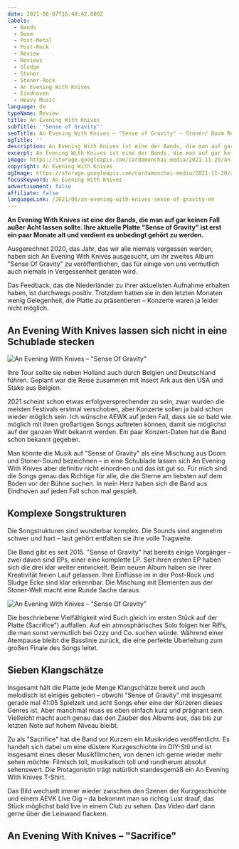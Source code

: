 ```yaml
---
date: 2021-06-07T16:48:42.000Z
labels:
  - Bands
  - Doom
  - Post-Metal
  - Post-Rock
  - Review
  - Reviews
  - Sludge
  - Stoner
  - Stoner-Rock
  - An Evening With Knives
  - Eindhoven
  - Heavy Music
language: de
typeName: Review
title: An Evening With Knives
subTitle: '"Sense of Gravity"'
seoTitle: An Evening With Knives – "Sense of Gravity" – Stoner/ Doom Review
ogTitle: ''
description: An Evening With Knives ist eine der Bands, die man auf gar keinen Fall vergessen sollte. Ihre aktuelles Album heißt "Sense of Gravity".
excerpt: An Evening With Knives ist eine der Bands, die man auf gar keinen Fall außer Acht lassen sollte. Ihre aktuelle Platte "Sense of Gravity" ist erst ein paar Monate alt und verdient es unbedingt gehört zu werden – hoffentlich bald auch Live. AEVK mussten ihre Tour wie so viele Bands verschieben.
image: https://storage.googleapis.com/cardamonchai-media/2021-11-20/an-evening-with-knives-jpg-imagine-080808_453e35_1024_768/640.webp
copyright: An Evening With Knives
ogImage: https://storage.googleapis.com/cardamonchai-media/2021-11-20/an-evening-with-knives-fb-jpg-imagine-080808_7a7064_1200_628/640.webp
focusKeyword: An Evening With Knives
advertisement: false
affiliate: false
languageLink: /2021/06/an-evening-with-knives-sense-of-gravity-en
---
```


**An Evening With Knives ist eine der Bands, die man auf gar keinen Fall außer Acht lassen sollte. Ihre aktuelle Platte "Sense of Gravity" ist erst ein paar Monate alt und verdient es unbedingt gehört zu werden.**

Ausgerechnet 2020, das Jahr, das wir alle niemals vergessen werden, haben sich An Evening With Knives ausgesucht, um ihr zweites Album "Sense Of Gravity" zu veröffentlichen, das für einige von uns vermutlich auch niemals in Vergessenheit geraten wird.

Das Feedback, das die Niederländer zu ihrer aktuellsten Aufnahme erhalten haben, ist durchwegs positiv. Trotzdem hatten sie in den letzten Monaten wenig Gelegenheit, die Platte zu präsentieren – Konzerte waren ja leider nicht möglich.

## An Evening With Knives lassen sich nicht in eine Schublade stecken

![An Evening With Knives – "Sense Of Gravity"](https://storage.googleapis.com/cardamonchai-media/2021-11-20/an-evening-with-knives-jpeg-imagine-180808_7e6d5d_1024_1024/640.webp 'An Evening With Knives – "Sense Of Gravity"')

Ihre Tour sollte sie neben Holland auch durch Belgien und Deutschland führen. Geplant war die Reise zusammen mit Insect Ark aus den USA und Stake aus Belgien.

2021 scheint schon etwas erfolgversprechender zu sein, zwar wurden die meisten Festivals erstmal verschoben, aber Konzerte sollen ja bald schon wieder möglich sein. Ich wünsche AEWK auf jeden Fall, dass sie so bald wie möglich mit ihren großartigen Songs auftreten können, damit sie möglichst auf der ganzen Welt bekannt werden. Ein paar Konzert-Daten hat die Band schon bekannt gegeben.

Man könnte die Musik auf "Sense of Gravity" als eine Mischung aus Doom und Stoner-Sound bezeichnen – in eine Schublade lassen sich An Evening With Knives aber definitiv nicht einordnen und das ist gut so. Für mich sind die Songs genau das Richtige für alle, die die Sterne am liebsten auf dem Boden vor der Bühne suchen. In mein Herz haben sich die Band aus Eindhoven auf jeden Fall schon mal gespielt.

## Komplexe Songstrukturen

Die Songstrukturen sind wunderbar komplex. Die Sounds sind angenehm schwer und hart – laut gehört entfalten sie ihre volle Tragweite.

Die Band gibt es seit 2015. "Sense of Gravity" hat bereits einige Vorgänger – zwei davon sind EPs, einer eine komplette LP. Seit ihren ersten EP haben sich die drei klar weiter entwickelt. Beim neuen Album haben sie ihrer Kreativität freien Lauf gelassen. Ihre Einflüsse im in der Post-Rock und Sludge Ecke sind klar erkennbar. Die Mischung mit Elementen aus der Stoner-Welt macht eine Runde Sache daraus.

![An Evening With Knives – "Sense Of Gravity"](https://storage.googleapis.com/cardamonchai-media/2021-11-20/90869948-1530321057134485-4941586764285345792-o-1-jpg-imagine-085838_366851_1440_1440/640.webp 'An Evening With Knives – "Sense Of Gravity"')

Die beschriebene Vielfältigkeit wird Euch gleich im ersten Stück auf der Platte (Sacrifice") auffallen. Auf ein atmosphärisches Solo folgen hier Riffs, die man sonst vermutlich bei Ozzy und Co. suchen würde. Während einer Atempause bleibt die Basslinie zurück, die eine perfekte Überleitung zum großen Finale des Songs leitet.

## Sieben Klangschätze

Insgesamt hält die Platte jede Menge Klangschätze bereit und auch melodisch ist einiges geboten – obwohl "Sense of Gravity" mit insgesamt gerade mal 41:05 Spielzeit und acht Songs eher eine der Kürzeren dieses Genres ist. Aber manchmal muss es eben einfach kurz und prägnant sein. Vielleicht macht auch genau das den Zauber des Albums aus, das bis zur letzten Note auf hohem Niveau bleibt.

Zu als "Sacrifice" hat die Band vor Kurzem ein Musikvideo veröffentlicht. Es handelt sich dabei um eine düstere Kurzgeschichte im DIY-Stil und ist insgesamt eines dieser Musikfilmchen, von denen ich gerne wieder mehr sehen möchte: Filmisch toll, musikalisch toll und rundherum absolut sehenswert. Die Protagonistin trägt natürlich standesgemäß ein An Evening With Knives T-Shirt.

Das Bild wechselt immer wieder zwischen den Szenen der Kurzgeschichte und einem AEVK Live Gig – da bekommt man so richtig Lust drauf, das Stück möglichst bald live in einem Club zu sehen. Das Video darf dann gerne über die Leinwand flackern.

## An Evening With Knives – "Sacrifice"

<YouTube id="JkUV2Vuxh6M" />
